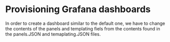 # Provisioning Grafana dashboards

In order to create a dashboard similar to the default one, we have to change the contents of the panels and templating fiels from the contents found in the panels.JSON and temaplating.JSON files.

